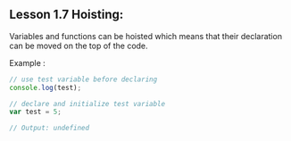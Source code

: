 ## Lesson 1.7 Hoisting:
Variables and functions can be hoisted which means that their declaration can be moved on the top of the code.

Example : 
```javascript
// use test variable before declaring
console.log(test);

// declare and initialize test variable
var test = 5;

// Output: undefined
```
